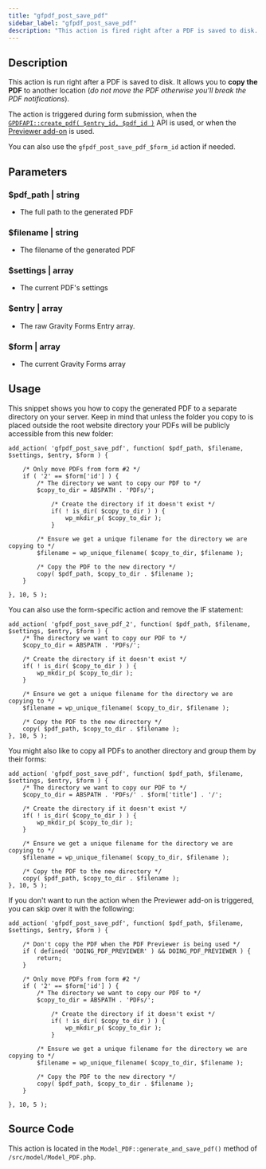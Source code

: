 ```yaml
---
title: "gfpdf_post_save_pdf"
sidebar_label: "gfpdf_post_save_pdf"
description: "This action is fired right after a PDF is saved to disk. It allows you to copy the generated PDF to another location."
---
```


## Description 

This action is run right after a PDF is saved to disk. It allows you to **copy the PDF** to another location (*do not move the PDF otherwise you'll break the PDF notifications*). 

The action is triggered during form submission, when the [`GPDFAPI::create_pdf( $entry_id, $pdf_id )`](../api/create_pdf.md) API is used, or when the [Previewer add-on](http://gravitypdf.com/shop/previewer-add-on/) is used.

You can also use the `gfpdf_post_save_pdf_$form_id` action if needed.

## Parameters 

### $pdf_path | string
*  The full path to the generated PDF

### $filename | string
*  The filename of the generated PDF

### $settings | array
*  The current PDF's settings 

### $entry | array
*  The raw Gravity Forms Entry array.

### $form | array
*  The current Gravity Forms array

## Usage 

This snippet shows you how to copy the generated PDF to a separate directory on your server. Keep in mind that unless the folder you copy to is placed outside the root website directory your PDFs will be publicly accessible from this new folder:

```
add_action( 'gfpdf_post_save_pdf', function( $pdf_path, $filename, $settings, $entry, $form ) {

	/* Only move PDFs from form #2 */
	if ( '2' == $form['id'] ) {
		/* The directory we want to copy our PDF to */
		$copy_to_dir = ABSPATH . 'PDFs/';

	        /* Create the directory if it doesn't exist */
	        if( ! is_dir( $copy_to_dir ) ) {
	        	wp_mkdir_p( $copy_to_dir );
	        }

		/* Ensure we get a unique filename for the directory we are copying to */
		$filename = wp_unique_filename( $copy_to_dir, $filename );

		/* Copy the PDF to the new directory */
		copy( $pdf_path, $copy_to_dir . $filename );
	}

}, 10, 5 );
```

You can also use the form-specific action and remove the IF statement:

```
add_action( 'gfpdf_post_save_pdf_2', function( $pdf_path, $filename, $settings, $entry, $form ) {
	/* The directory we want to copy our PDF to */
	$copy_to_dir = ABSPATH . 'PDFs/';

	/* Create the directory if it doesn't exist */
	if( ! is_dir( $copy_to_dir ) ) {
		wp_mkdir_p( $copy_to_dir );
	}

	/* Ensure we get a unique filename for the directory we are copying to */
	$filename = wp_unique_filename( $copy_to_dir, $filename );

	/* Copy the PDF to the new directory */
	copy( $pdf_path, $copy_to_dir . $filename );
}, 10, 5 );
```

You might also like to copy all PDFs to another directory and group them by their forms:

```
add_action( 'gfpdf_post_save_pdf', function( $pdf_path, $filename, $settings, $entry, $form ) {
	/* The directory we want to copy our PDF to */
	$copy_to_dir = ABSPATH . 'PDFs/' . $form['title'] . '/';

	/* Create the directory if it doesn't exist */
	if( ! is_dir( $copy_to_dir ) ) {
		wp_mkdir_p( $copy_to_dir );
	}

	/* Ensure we get a unique filename for the directory we are copying to */
	$filename = wp_unique_filename( $copy_to_dir, $filename );

	/* Copy the PDF to the new directory */
	copy( $pdf_path, $copy_to_dir . $filename );
}, 10, 5 );

```

If you don't want to run the action when the Previewer add-on is triggered, you can skip over it with the following:

```
add_action( 'gfpdf_post_save_pdf', function( $pdf_path, $filename, $settings, $entry, $form ) {

    /* Don't copy the PDF when the PDF Previewer is being used */
    if ( defined( 'DOING_PDF_PREVIEWER' ) && DOING_PDF_PREVIEWER ) {
        return;
    }

	/* Only move PDFs from form #2 */
	if ( '2' == $form['id'] ) {
		/* The directory we want to copy our PDF to */
		$copy_to_dir = ABSPATH . 'PDFs/';

	        /* Create the directory if it doesn't exist */
	        if( ! is_dir( $copy_to_dir ) ) {
	        	wp_mkdir_p( $copy_to_dir );
	        }

		/* Ensure we get a unique filename for the directory we are copying to */
		$filename = wp_unique_filename( $copy_to_dir, $filename );

		/* Copy the PDF to the new directory */
		copy( $pdf_path, $copy_to_dir . $filename );
	}

}, 10, 5 );
```

## Source Code 

This action is located in the `Model_PDF::generate_and_save_pdf()` method of `/src/model/Model_PDF.php`.